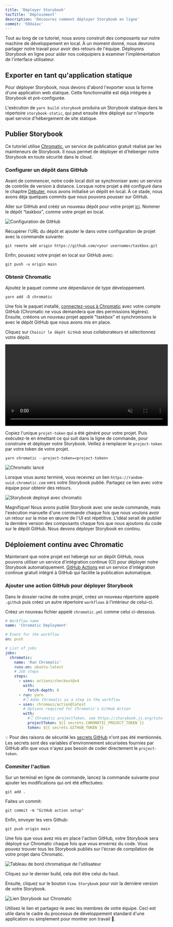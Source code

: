 ```yaml
---
title: 'Déployer Storybook'
tocTitle: 'Déploiement'
description: 'Découvrez comment déployer Storybook en ligne'
commit: '59da1ac'
---
```


Tout au long de ce tutoriel, nous avons construit des composants sur notre machine de développement en local. À un moment donné, nous devrons partager notre travail pour avoir des retours de l'équipe. Déployons Storybook en ligne pour aider nos coéquipiers à examiner l'implémentation de l'interface utilisateur.

## Exporter en tant qu'application statique

Pour déployer Storybook, nous devons d'abord l'exporter sous la forme d'une application web statique. Cette fonctionnalité est déjà intégrée à Storybook et pré-configurée.

L'exécution de `yarn build-storybook` produira un Storybook statique dans le répertoire `storybook-static`, qui peut ensuite être déployé sur n'importe quel service d'hébergement de site statique.

## Publier Storybook

Ce tutoriel utilise [Chromatic](https://www.chromatic.com/?utm_source=storybook_website&utm_medium=link&utm_campaign=storybook), un service de publication gratuit réalisé par les mainteneurs de Storybook. Il nous permet de déployer et d'héberger notre Storybook en toute sécurité dans le cloud.

### Configurer un dépôt dans GitHub

Avant de commencer, notre code local doit se synchroniser avec un service de contrôle de version à distance. Lorsque notre projet a été configuré dans le chapitre [Débuter](/intro-to-storybook/react/fr/get-started/), nous avons initialisé un dépôt en local. À ce stade, nous avons déja quelques commits que nous pouvons pousser sur GitHub.

Aller sur GitHub and crééz un nouveau dépôt pour votre projet [ici](https://github.com/new). Nommer le dépôt “taskbox”, comme votre projet en local.

![Configuration de GitHub](/intro-to-storybook/github-create-taskbox.png)

Récupérer l'URL du dépôt et ajouter le dans votre configuration de projet avec la commande suivante:

```shell
git remote add origin https://github.com/<your username>/taskbox.git
```

Enfin, poussez votre projet en local sur GitHub avec:

```shell
git push -u origin main
```

### Obtenir Chromatic

Ajoutez le paquet comme une dépendance de type développement.

```shell
yarn add -D chromatic
```

Une fois le paquet installé, [connectez-vous à Chromatic](https://www.chromatic.com/start/?utm_source=storybook_website&utm_medium=link&utm_campaign=storybook) avec votre compte GitHub (Chromatic ne vous demandera que des permissions légères). Ensuite, crééons un nouveau projet appelé "taskbox" et synchronisons le avec le dépôt GitHub que nous avons mis en place.

Cliquez sur `Choisir le dépôt GitHub` sous collaborateurs et sélectionnez votre dépôt.

<video autoPlay muted playsInline loop style="width:520px; margin: 0 auto;">
  <source
    src="/intro-to-storybook/chromatic-setup-learnstorybook.mp4"
    type="video/mp4"
  />
</video>

Copiez l'unique `projet-token` qui a été généré pour votre projet. Puis exécutez-le en émettant ce qui suit dans la ligne de commande, pour construire et déployer notre Storybook. Veillez à remplacer le `project-token` par votre token de votre projet.

```shell
yarn chromatic --project-token=<project-token>
```

![Chromatic lancé](/intro-to-storybook/chromatic-manual-storybook-console-log.png)

Lorsque vous aurez terminé, vous recevrez un lien `https://random-uuid.chromatic.com` vers votre Storybook publié. Partagez ce lien avec votre équipe pour obtenir des retours.

![Storybook deployé avec chromatic](/intro-to-storybook/chromatic-manual-storybook-deploy-6-4.png)

Magnifique! Nous avons publié Storybook avec une seule commande, mais l'exécution manuelle d'une commande chaque fois que nous voulons avoir un retour sur la mise en œuvre de l'UI est répétitive. L'idéal serait de publier la dernière version des composants chaque fois que nous ajoutons du code sur le dépôt GitHub. Nous devons déployer Storybook en continu.

## Déploiement continu avec Chromatic

Maintenant que notre projet est hébergé sur un dépôt GitHub, nous pouvons utiliser un service d'intégration continue (CI) pour déployer notre Storybook automatiquement. [GitHub Actions](https://github.com/features/actions) est un service d'intégration continue gratuit intégré à GitHub qui facilite la publication automatique.

### Ajouter une action GitHub pour déployer Storybook

Dans le dossier racine de notre projet, créez un nouveau répertoire appelé `.github` puis créez un autre répertoire `workflows` à l'intérieur de celui-ci.

Créez un nouveau fichier appelé `chromatic.yml` comme celui ci-dessous.

```yaml:title=.github/workflows/chromatic.yml
# Workflow name
name: 'Chromatic Deployment'

# Event for the workflow
on: push

# List of jobs
jobs:
  chromatic:
    name: 'Run Chromatic'
    runs-on: ubuntu-latest
    # Job steps
    steps:
      - uses: actions/checkout@v4
        with:
          fetch-depth: 0
      - run: yarn
        #👇 Adds Chromatic as a step in the workflow
      - uses: chromaui/action@latest
        # Options required for Chromatic's GitHub Action
        with:
          #👇 Chromatic projectToken, see https://storybook.js.org/tutorials/intro-to-storybook/react/fr/deploy/ to obtain it
          projectToken: ${{ secrets.CHROMATIC_PROJECT_TOKEN }}
          token: ${{ secrets.GITHUB_TOKEN }}
```

<div class="aside">

💡 Pour des raisons de sécurité les [secrets GitHub](https://docs.github.com/en/actions/security-guides/encrypted-secrets#creating-encrypted-secrets-for-a-repository) n'ont pas été mentionnés. Les secrets sont des variables d'environnement sécurisées fournies par GitHub afin que vous n'ayez pas besoin de coder directement le `project-token`.

</div>

### Commiter l'action

Sur un terminal en ligne de commande, lancez la commande suivante pour ajouter les modifications qui ont été effectuées:

```shell
git add .
```

Faites un commit:

```shell
git commit -m "GitHub action setup"
```

Enfin, envoyer les vers Github:

```shell
git push origin main
```

Une fois que vous avez mis en place l'action GitHub, votre Storybook sera déployé sur Chromatic chaque fois que vous enverrez du code. Vous pouvez trouver tous les Storybook publiés sur l'écran de compilation de votre projet dans Chromatic.

![Tableau de bord chromatique de l'utilisateur](/intro-to-storybook/chromatic-user-dashboard.png)

Cliquez sur le dernier build, cela doit être celui du haut.

Ensuite, cliquez sur le bouton `View Storybook` pour voir la dernière version de votre Storybook.

![Lien Storybook sur Chromatic](/intro-to-storybook/chromatic-build-storybook-link.png)

Utilisez le lien et partagez-le avec les membres de votre équipe. Ceci est utile dans le cadre du processus de développement standard d'une application ou simplement pour montrer son travail 💅.
